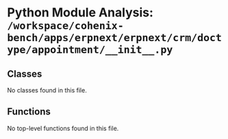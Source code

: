 # Python Module Analysis: `/workspace/cohenix-bench/apps/erpnext/erpnext/crm/doctype/appointment/__init__.py`

## Classes

No classes found in this file.


## Functions

No top-level functions found in this file.
